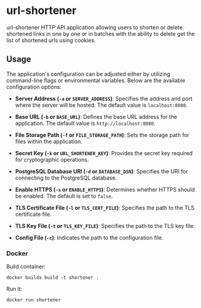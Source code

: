 # url-shortener
url-shortener HTTP API application allowing users to shorten or delete shortened links in one by one or in batches with the ability to delete get the list of shortened urls using cookies.

## Usage

The application's configuration can be adjusted either by utilizing command-line flags or environmental variables. Below are the available configuration options:

- **Server Address (`-a` or `SERVER_ADDRESS`)**: Specifies the address and port where the server will be hosted. The default value is `localhost:8080`.

- **Base URL (`-b` or `BASE_URL`)**: Defines the base URL address for the application. The default value is `http://localhost:8080`.

- **File Storage Path (`-f` or `FILE_STORAGE_PATH`)**: Sets the storage path for files within the application.

- **Secret Key (`-k` or `URL_SHORTENER_KEY`)**: Provides the secret key required for cryptographic operations.

- **PostgreSQL Database URI (`-d` or `DATABASE_DSN`)**: Specifies the URI for connecting to the PostgreSQL database.

- **Enable HTTPS (`-s` or `ENABLE_HTTPS`)**: Determines whether HTTPS should be enabled. The default is set to `false`.

- **TLS Certificate File (`-l` or `TLS_CERT_FILE`)**: Specifies the path to the TLS certificate file.

- **TLS Key File (`-t` or `TLS_KEY_FILE`)**: Specifies the path to the TLS key file.

- **Config File (`-c`)**: Indicates the path to the configuration file.

### Docker
Build container:

```shell
docker buildx build -t shortener .
```
Run it:
```shell
docker run shortener
```
